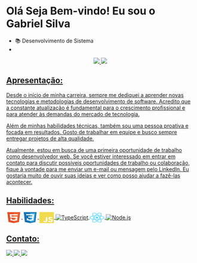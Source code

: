# Olá Seja Bem-vindo! Eu sou o Gabriel Silva
- 📚 Desenvolvimento de Sistema 
- 
<div align="center">
  <a href="https://github.com/gabrielMota21>
  <img width="420em" src="https://github-readme-stats.vercel.app/api?username=GabrielMota21&hide_border=false&include_all_commits=false&count_private=true"/>
   <img width="420em" src="https://github-readme-streak-stats.herokuapp.com/?user=GabrielMota21la&hide_border=false"/>
    <img width="420em" src="https://github-readme-stats.vercel.app/api/top-langs/?username=GabrielMota21a&hide_border=false&include_all_commits=false&count_private=true&layout=compact" />
</div>
  
<h2>Apresentação:</h2>

<p>Desde o início de minha carreira, sempre me dediquei a aprender novas tecnologias e metodologias de desenvolvimento de software. Acredito que a constante atualização é fundamental para o crescimento profissional e para atender às demandas do mercado de tecnologia.</p>
<p>Além de minhas habilidades técnicas, também sou uma pessoa proativa e focada em resultados. Gosto de trabalhar em equipe e busco sempre entregar projetos de alta qualidade.</p>
<p>Atualmente, estou em busca de uma primeira oportunidade de trabalho como desenvolvedor web. Se você estiver interessado em entrar em contato para discutir possíveis oportunidades de trabalho ou colaboração, fique à vontade para me enviar um e-mail ou mensagem pelo LinkedIn. Eu gostaria muito de ouvir suas ideias e ver como posso ajudar a fazê-las acontecer.</p>
  
<h2>Habilidades:</h2>

<div style="display: inline_block">
  <img align="center" alt="HTML" height="30" width="40" title="HTML" src="https://raw.githubusercontent.com/devicons/devicon/master/icons/html5/html5-original.svg">
  <img align="center" alt="CSS" height="30" width="40" title="CSS" src="https://raw.githubusercontent.com/devicons/devicon/master/icons/css3/css3-original.svg">
  <img align="center" alt="JavaScript" height="30" width="40" title="JavaScript" src="https://raw.githubusercontent.com/devicons/devicon/master/icons/javascript/javascript-plain.svg">
  <img align="center" alt="TypeScript" height="30" width="40" title="TypeScript" src="https://cdn.jsdelivr.net/gh/devicons/devicon/icons/typescript/typescript-plain.svg">
  <img align="center" alt="React" height="30" width="40" title="React" src="https://raw.githubusercontent.com/devicons/devicon/master/icons/react/react-original.svg">
  <img align="center" alt="Node.js" height="30" width="40" title="Node.js" src="https://cdn.jsdelivr.net/gh/devicons/devicon/icons/nodejs/nodejs-original.svg">
  
</div>

<h2>Contato:</h2> 
<div>
  <a href="mailto:motagabriel87488@gmail.com">
      <img src="https://img.shields.io/badge/Gmail-D14836?style=for-the-badge&logo=gmail&logoColor=white">
  </a>
  <a href="https://www.linkedin.com/in/gabriel-mota-473a36190/" target="_blank">
      <img src="https://img.shields.io/badge/LinkedIn-0077B5?style=for-the-badge&logo=linkedin&logoColor=white">
  </a>
  <a href="https://github.com/GabrielMota21/" target="_blank">
      <img src="https://img.shields.io/badge/GitHub-100000?style=for-the-badge&logo=github&logoColor=white">
  </a>
</div>
